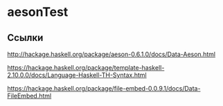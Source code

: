 # aesonTest #


## Ссылки ##
http://hackage.haskell.org/package/aeson-0.6.1.0/docs/Data-Aeson.html

https://hackage.haskell.org/package/template-haskell-2.10.0.0/docs/Language-Haskell-TH-Syntax.html

https://hackage.haskell.org/package/file-embed-0.0.9.1/docs/Data-FileEmbed.html
